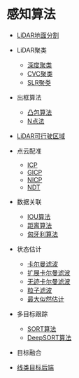# 感知算法

* [LiDAR地面分割](https://github.com/qinzhengke/zk-note/blob/master/algorithm/perception/lidar_ground_segmentation.md)

* LiDAR聚类
    * [深度聚类](https://github.com/qinzhengke/zk-note/blob/master/algorithm/perception/clustering/depth.md)
    * [CVC聚类](https://github.com/qinzhengke/zk-note/blob/master/algorithm/perception/clustering/cvc.md)
    * [SLR聚类](https://github.com/qinzhengke/zk-note/blob/master/algorithm/perception/clustering/slr.md)


* 出框算法
    * [凸包算法](https://github.com/qinzhengke/zk-note/blob/master/algorithm/perception/bounding_box/convex.md)
    * [N点法](https://github.com/qinzhengke/zk-note/blob/master/algorithm/perception/bounding_box/n_points.md)

* [LiDAR可行驶区域](https://github.com/qinzhengke/zk-note/blob/master/algorithm/perception/lidar_drivable_area.md)

* 点云配准
    * [ICP](https://github.com/qinzhengke/zk-note/blob/master/algorithm/perception/alignment/icp.md)
    * [GICP](https://github.com/qinzhengke/zk-note/blob/master/algorithm/perception/alignment/gicp.md)
    * [NICP](https://github.com/qinzhengke/zk-note/blob/master/algorithm/perception/alignment/nicp.md)
    * [NDT](https://github.com/qinzhengke/zk-note/blob/master/algorithm/perception/alignment/ndt.md)

* 数据关联
    * [IOU算法  ](https://github.com/qinzhengke/zk-note/blob/master/algorithm/perception/data_association/iou.md)
    * [距离算法  ](https://github.com/qinzhengke/zk-note/blob/master/algorithm/perception/data_association/distance.md)
    * [匈牙利算法](https://github.com/qinzhengke/zk-note/blob/master/algorithm/perception/data_association/hungarian_algorithm.md)

* 状态估计
    * [卡尔曼滤波   ](https://github.com/qinzhengke/zk-note/blob/master/algorithm/perception/estimation/kf.md)
    * [扩展卡尔曼滤波](https://github.com/qinzhengke/zk-note/blob/master/algorithm/perception/estimation/ekf.md)
    * [无迹卡尔曼滤波](https://github.com/qinzhengke/zk-note/blob/master/algorithm/perception/estimation/ukf.md)
    * [粒子滤波     ](https://github.com/qinzhengke/zk-note/blob/master/algorithm/perception/estimation/particle_filter.md)
    * [最大似然估计  ](https://github.com/qinzhengke/zk-note/blob/master/algorithm/perception/estimation/mle.md)

* 多目标跟踪
    * [SORT算法    ](https://github.com/qinzhengke/zk-note/blob/master/algorithm/perception/tracking/sort.md)
    * [DeepSORT算法](https://github.com/qinzhengke/zk-note/blob/master/algorithm/perception/tracking/deep_sort.md)

* 目标融合


* [线类目标后端](https://github.com/qinzhengke/zk-note/blob/master/algorithm/perception/tracking/line_backend.md)
